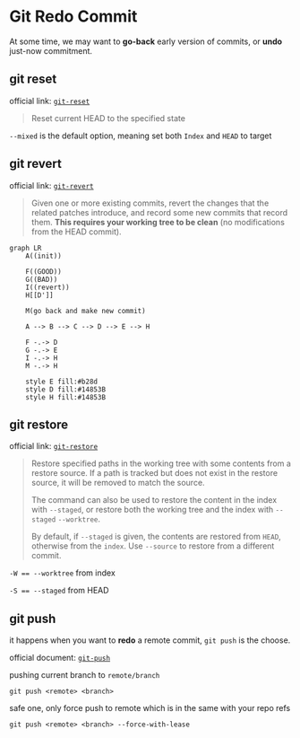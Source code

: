 ---
---

# Git Redo Commit

At some time, we may want to **go-back** early version of commits, or **undo** just-now commitment.

## git reset

official link: [`git-reset`](https://git-scm.com/docs/git-reset)

> Reset current HEAD to the specified state

`--mixed` is the default option, meaning set both `Index` and `HEAD` to target


## git revert

official link: [`git-revert`](https://git-scm.com/docs/git-revert)

> Given one or more existing commits, revert the changes that the related patches introduce, and record some new commits that record them. **This requires your working tree to be clean** (no modifications from the HEAD commit).


```mermaid
graph LR
    A((init))

    F((GOOD))
    G((BAD))
    I((revert))
    H[[D']]

    M(go back and make new commit)
    
    A --> B --> C --> D --> E --> H

    F -.-> D
    G -.-> E
    I -.-> H
    M -.-> H

    style E fill:#b28d
    style D fill:#14853B
    style H fill:#14853B
```

## git restore

official link: [`git-restore`](https://git-scm.com/docs/git-restore)

> Restore specified paths in the working tree with some contents from a restore source. If a path is tracked but does not exist in the restore source, it will be removed to match the source.
>
> The command can also be used to restore the content in the index with `--staged`, or restore both the working tree and the index with `--staged` `--worktree`.
>
> By default, if `--staged` is given, the contents are restored from `HEAD`, otherwise from the `index`. Use `--source` to restore from a different commit.

`-W == --worktree` from index

`-S == --staged` from HEAD


## git push

it happens when you want to **redo** a remote commit, `git push` is the choose.

official document: [`git-push`](https://git-scm.com/docs/git-push)


pushing current branch to `remote/branch`

```
git push <remote> <branch>
```


safe one, only force push to remote which is in the same with your repo refs

```
git push <remote> <branch> --force-with-lease
```

